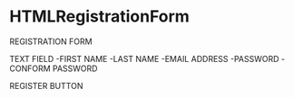 # HTMLRegistrationForm

REGISTRATION FORM

TEXT FIELD
  -FIRST NAME 
  -LAST NAME 
  -EMAIL ADDRESS
  -PASSWORD
  -CONFORM PASSWORD

REGISTER BUTTON
